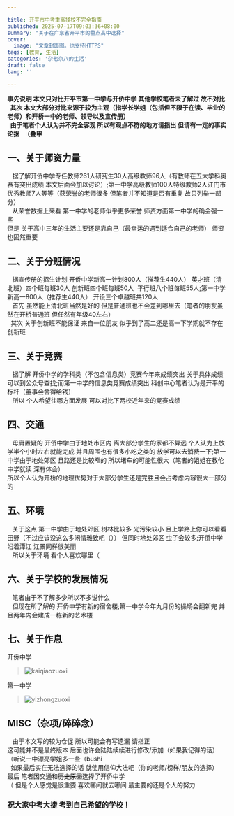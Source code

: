 ```yaml
---

title: 开平市中考重高择校不完全指南
published: 2025-07-17T09:03:36+08:00
summary: "关于在广东省开平市的重点高中选择"
cover:
  image: "文章封面图。也支持HTTPS"
tags: [教育, 生活]
categories: '杂七杂八的生活'
draft: false 
lang: ''

---
```


**事先说明 本文只对比开平市第一中学与开侨中学 其他学校笔者未了解过 故不对比
  其次 本文大部分对比来源于较为主观（指学长学姐（包括但不限于在读、毕业的老师）和开桥一中的老师、领导以及宣传册）  
  由于笔者个人认为并不完全客观 所以有观点不符的地方请指出 但请有一定的事实论据
  （叠甲**

## 一、关于师资力量

   据了解开侨中学专任教师261人研究生30人高级教师96人（有教师在五大学科奥赛有突出成绩 本文后面会加以讨论）;第一中学高级教师100人特级教师2人江门市优秀教师7人等等（获荣誉的老师很多 但笔者并不知道是否有重复 故只列举一部分）  
   从荣誉数据上来看 第一中学的老师似乎更多荣誉 师资方面第一中学的确会强一些  
   但是 关于高中三年的生活主要还是靠自己（最幸运的遇到适合自己的老师） 师资也固然重要

## 二、关于分班情况

   据宣传册的招生计划 开侨中学新高一计划800人（推荐生440人） 英才班（清北班）四个班每班30人 创新班四个班每班50人  平行班八个班每班55人;第一中学新高一800人（推荐生440人） 开设三个卓越班共120人  
   首先 虽然能上清北班当然是好的 但是普通班也不会差到哪里去（笔者的朋友虽然在开桥普通班 但任然有年级40左右）  
   其次 关于创新班不能保证 来自一位朋友 似乎到了高二还是高一下学期就不存在创新班

## 三、关于竞赛

   据了解 开侨中学的学科类（不包含信息类）竞赛今年来成绩突出 关于具体成绩可以到公众号查找;而第一中学的信息类竞赛成绩突出 科创中心笔者认为是开平的标杆（~~董事会舍得给钱~~）  
   所以 个人希望往哪方面发展 可以对比下两校近年来的竞赛成绩

## 四、交通

   毋庸置疑的 开侨中学由于地处市区内 离大部分学生的家都不算远 个人认为上放学半个小时左右就能完成 并且周围也有很多小吃之类的 ~~放学可以去消费一下~~;第一中学由于地处郊区 且路还是比较窄的 所以堵车的可能性很大（笔者的姐姐在教伦中学就读 深有体会）  
   所以个人认为开桥的地理优势对于大部分学生还是完胜且会占考虑内容很大一部分的

## 五、环境

   关于这点 第一中学由于地处郊区 树林比较多 光污染较小 且上学路上你可以看看田野（不过应该没这么多闲情雅致吧（）） 但同时地处郊区 虫子会较多;开侨中学沿着潭江 江景同样很美丽  
   所以关于环境 看个人喜欢哪里（

## 六、关于学校的发展情况

   笔者由于不了解多少所以不多说什么  
   但现在所了解的 开侨中学有新的宿舍楼;第一中学今年九月份的操场会翻新完 并且两年内会建成一栋新的艺术楼

## 七、关于作息

开侨中学

> ![kaiqiaozuoxi](../choose-school/kaiqiaozuoxi.png)

第一中学

> ![yizhongzuoxi](../choose-school/yizhongzuoxi.png)

## MISC（杂项/碎碎念）

   由于本文写的较为仓促 所以可能会有写遗漏 请指正  
   这可能并不是最终版本 后面也许会陆陆续续进行修改/添加（如果我记得的话）
   （听说一中漂亮学姐多一些（bushi  
  如果最后实在无法选择的话 就使用信仰大法吧（你的老师/榜样/朋友的选择）  
 最后 笔者因交通和~~历史原因~~选择了开侨中学  
（ 但是个人感觉是很重要 喜欢哪间就去哪间 最主要的还是个人的努力


### 祝大家中考大捷 考到自己希望的学校！